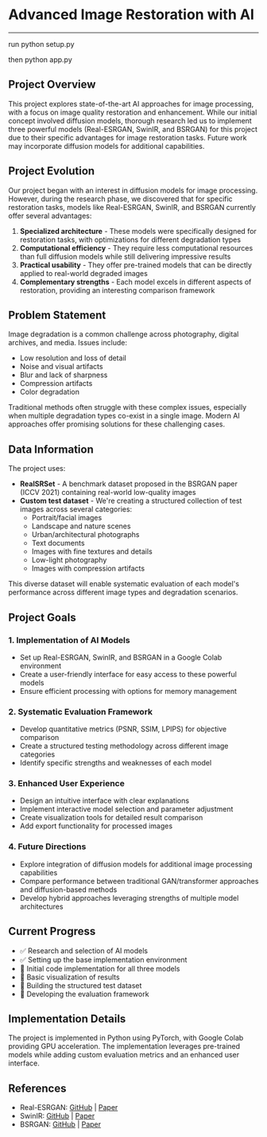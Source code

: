 # Advanced Image Restoration with AI

____

run python setup.py

then python app.py


## Project Overview
This project explores state-of-the-art AI approaches for image processing, with a focus on image quality restoration and enhancement. While our initial concept involved diffusion models, thorough research led us to implement three powerful models (Real-ESRGAN, SwinIR, and BSRGAN) for this project due to their specific advantages for image restoration tasks. Future work may incorporate diffusion models for additional capabilities.

## Project Evolution
Our project began with an interest in diffusion models for image processing. However, during the research phase, we discovered that for specific restoration tasks, models like Real-ESRGAN, SwinIR, and BSRGAN currently offer several advantages:

1. **Specialized architecture** - These models were specifically designed for restoration tasks, with optimizations for different degradation types
2. **Computational efficiency** - They require less computational resources than full diffusion models while still delivering impressive results
3. **Practical usability** - They offer pre-trained models that can be directly applied to real-world degraded images
4. **Complementary strengths** - Each model excels in different aspects of restoration, providing an interesting comparison framework

## Problem Statement
Image degradation is a common challenge across photography, digital archives, and media. Issues include:
- Low resolution and loss of detail
- Noise and visual artifacts
- Blur and lack of sharpness
- Compression artifacts
- Color degradation

Traditional methods often struggle with these complex issues, especially when multiple degradation types co-exist in a single image. Modern AI approaches offer promising solutions for these challenging cases.

## Data Information
The project uses:
- **RealSRSet** - A benchmark dataset proposed in the BSRGAN paper (ICCV 2021) containing real-world low-quality images
- **Custom test dataset** - We're creating a structured collection of test images across several categories:
  - Portrait/facial images
  - Landscape and nature scenes
  - Urban/architectural photographs
  - Text documents
  - Images with fine textures and details
  - Low-light photography
  - Images with compression artifacts

This diverse dataset will enable systematic evaluation of each model's performance across different image types and degradation scenarios.

## Project Goals

### 1. Implementation of AI Models
- Set up Real-ESRGAN, SwinIR, and BSRGAN in a Google Colab environment
- Create a user-friendly interface for easy access to these powerful models
- Ensure efficient processing with options for memory management

### 2. Systematic Evaluation Framework
- Develop quantitative metrics (PSNR, SSIM, LPIPS) for objective comparison
- Create a structured testing methodology across different image categories
- Identify specific strengths and weaknesses of each model

### 3. Enhanced User Experience
- Design an intuitive interface with clear explanations
- Implement interactive model selection and parameter adjustment
- Create visualization tools for detailed result comparison
- Add export functionality for processed images

### 4. Future Directions
- Explore integration of diffusion models for additional image processing capabilities
- Compare performance between traditional GAN/transformer approaches and diffusion-based methods
- Develop hybrid approaches leveraging strengths of multiple model architectures

## Current Progress
- ✅ Research and selection of AI models
- ✅ Setting up the base implementation environment
- 🔄 Initial code implementation for all three models
- 🔄 Basic visualization of results
- 🔄 Building the structured test dataset
- 🔄 Developing the evaluation framework

## Implementation Details
The project is implemented in Python using PyTorch, with Google Colab providing GPU acceleration. The implementation leverages pre-trained models while adding custom evaluation metrics and an enhanced user interface.

## References
- Real-ESRGAN: [GitHub](https://github.com/xinntao/Real-ESRGAN) | [Paper](https://doi.org/10.48550/arXiv.2107.10833)
- SwinIR: [GitHub](https://github.com/JingyunLiang/SwinIR) | [Paper](https://doi.org/10.48550/arXiv.2108.10257)
- BSRGAN: [GitHub](https://github.com/cszn/BSRGAN) | [Paper](https://doi.org/10.48550/arXiv.2103.14006)
